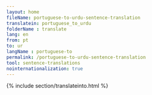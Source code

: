 ```yaml
---
layout: home
fileName: portuguese-to-urdu-sentence-translation
translatein: portuguese_to_urdu
folderName : translate
lang: en
from: pt
to: ur
langName : portuguese-to
permalink: /portuguese-to-urdu-sentence-translation
tool: sentence-translations
nointernationalization: true
---
```

{% include section/translateinto.html %}

